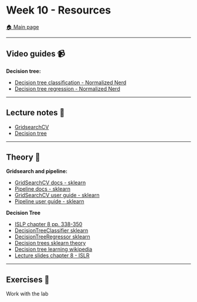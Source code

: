 # Week 10 - Resources

[:house: Main page](https://github.com/pr0fez/Machine-learning-AI23)

---
## Video guides :video_camera:


**Decision tree:**
- [Decision tree classification - Normalized Nerd](https://www.youtube.com/watch?v=ZVR2Way4nwQ)
- [Decision tree regression - Normalized Nerd](https://www.youtube.com/watch?v=UhY5vPfQIrA&list=RDCMUC7Fs-Fdpe0I8GYg3lboEuXw&index=3)

---
## Lecture notes :book:
- [GridsearchCV](https://github.com/pr0fez/Machine-learning-AI23/blob/main/Lecture_code/L7-gridsearchCV.ipynb)
- [Decision tree](https://github.com/pr0fez/Machine-learning-AI23/blob/main/Lecture_code/L9-Decision_tree.ipynb)

---
## Theory :book:

**Gridsearch and pipeline:** 
- [GridSearchCV docs - sklearn](https://scikit-learn.org/stable/modules/generated/sklearn.model_selection.GridSearchCV.html)
- [Pipeline docs - sklearn](https://scikit-learn.org/stable/modules/generated/sklearn.pipeline.Pipeline.html)
- [GridSearchCV user guide - sklearn](https://scikit-learn.org/stable/modules/grid_search.html#grid-search)
- [Pipeline user guide - sklearn](https://scikit-learn.org/stable/modules/compose.html#pipeline)

**Decision Tree**
- [ISLP chapter 8 pp. 338-350](https://link)
- [DecisionTreeClassifier sklearn](https://scikit-learn.org/stable/modules/generated/sklearn.tree.DecisionTreeClassifier.html)
- [DecisionTreeRegressor sklearn](https://scikit-learn.org/stable/modules/generated/sklearn.tree.DecisionTreeRegressor.html#sklearn.tree.DecisionTreeRegressor)
- [Decision trees sklearn theory](https://scikit-learn.org/stable/modules/tree.html)
- [Decision tree learning wikipedia](https://en.wikipedia.org/wiki/Decision_tree_learning)
- [Lecture slides chapter 8 - ISLR](https://hastie.su.domains/ISLR2/Slides/Ch8_Tree_Based_Methods.pdf)


---
## Exercises :running:
Work with the lab

